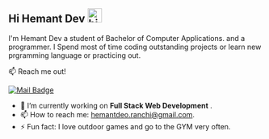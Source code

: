 ## Hi Hemant Dev <img src="https://user-images.githubusercontent.com/1303154/88677602-1635ba80-d120-11ea-84d8-d263ba5fc3c0.gif" width="28px" alt="hi">

I'm Hemant Dev a student of Bachelor of Computer Applications. and a programmer. I Spend most of time coding outstanding projects or learn new prgramming language or practicing out.

:mailbox: Reach me out!

 [![Mail Badge](https://img.shields.io/badge/-hemantdeo.ranchi@gmail.com-c0392b?style=flat&labelColor=c0392b&logo=gmail&logoColor=white)](mailto:hemantdeo.ranchi@gmail.com)

<!-- TODO: Add last video link -->

- 🔭 I’m currently working on **Full Stack Web Development** .
- 📫 How to reach me: hemantdeo.ranchi@gmail.com.
- ⚡ Fun fact: I love outdoor games and go to the GYM very often.


<!-- TODO: Make technologies links takes you to repositories -->


